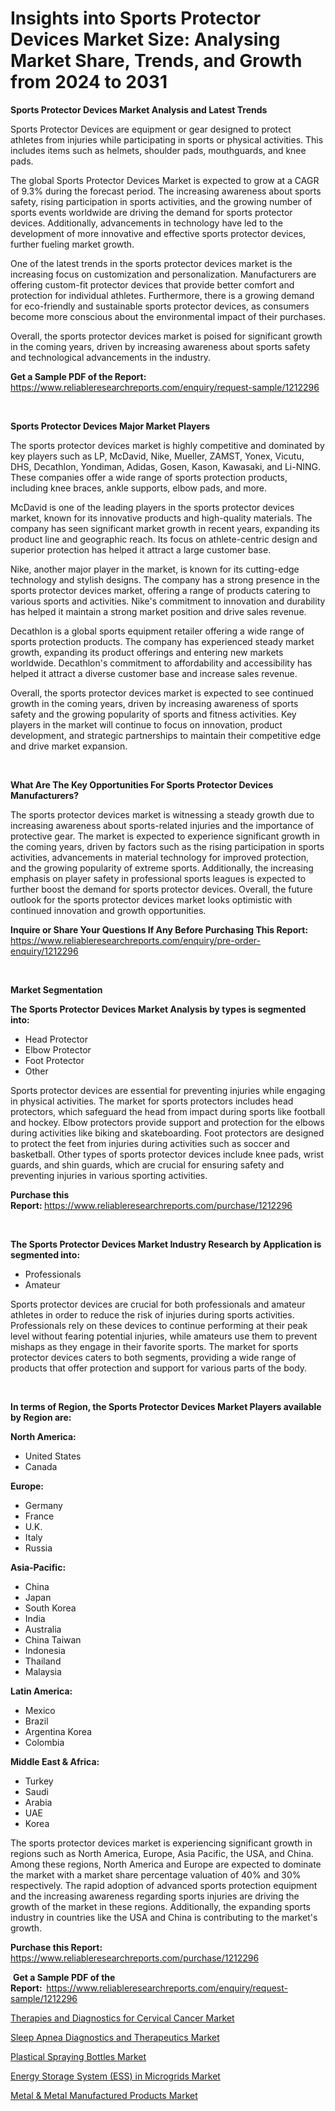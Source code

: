 <p><h1>Insights into Sports Protector Devices Market Size: Analysing Market Share, Trends, and Growth from 2024 to 2031</h1></p><p><strong>Sports Protector Devices Market Analysis and Latest Trends</strong></p>
<p><p>Sports Protector Devices are equipment or gear designed to protect athletes from injuries while participating in sports or physical activities. This includes items such as helmets, shoulder pads, mouthguards, and knee pads.</p><p>The global Sports Protector Devices Market is expected to grow at a CAGR of 9.3% during the forecast period. The increasing awareness about sports safety, rising participation in sports activities, and the growing number of sports events worldwide are driving the demand for sports protector devices. Additionally, advancements in technology have led to the development of more innovative and effective sports protector devices, further fueling market growth.</p><p>One of the latest trends in the sports protector devices market is the increasing focus on customization and personalization. Manufacturers are offering custom-fit protector devices that provide better comfort and protection for individual athletes. Furthermore, there is a growing demand for eco-friendly and sustainable sports protector devices, as consumers become more conscious about the environmental impact of their purchases.</p><p>Overall, the sports protector devices market is poised for significant growth in the coming years, driven by increasing awareness about sports safety and technological advancements in the industry.</p></p>
<p><strong>Get a Sample PDF of the Report:&nbsp;</strong> <a href="https://www.reliableresearchreports.com/enquiry/request-sample/1212296">https://www.reliableresearchreports.com/enquiry/request-sample/1212296</a></p>
<p>&nbsp;</p>
<p><strong>Sports Protector Devices Major Market Players</strong></p>
<p><p>The sports protector devices market is highly competitive and dominated by key players such as LP, McDavid, Nike, Mueller, ZAMST, Yonex, Vicutu, DHS, Decathlon, Yondiman, Adidas, Gosen, Kason, Kawasaki, and Li-NING. These companies offer a wide range of sports protection products, including knee braces, ankle supports, elbow pads, and more.</p><p>McDavid is one of the leading players in the sports protector devices market, known for its innovative products and high-quality materials. The company has seen significant market growth in recent years, expanding its product line and geographic reach. Its focus on athlete-centric design and superior protection has helped it attract a large customer base.</p><p>Nike, another major player in the market, is known for its cutting-edge technology and stylish designs. The company has a strong presence in the sports protector devices market, offering a range of products catering to various sports and activities. Nike's commitment to innovation and durability has helped it maintain a strong market position and drive sales revenue.</p><p>Decathlon is a global sports equipment retailer offering a wide range of sports protection products. The company has experienced steady market growth, expanding its product offerings and entering new markets worldwide. Decathlon's commitment to affordability and accessibility has helped it attract a diverse customer base and increase sales revenue.</p><p>Overall, the sports protector devices market is expected to see continued growth in the coming years, driven by increasing awareness of sports safety and the growing popularity of sports and fitness activities. Key players in the market will continue to focus on innovation, product development, and strategic partnerships to maintain their competitive edge and drive market expansion.</p></p>
<p>&nbsp;</p>
<p><strong>What Are The Key Opportunities For Sports Protector Devices Manufacturers?</strong></p>
<p><p>The sports protector devices market is witnessing a steady growth due to increasing awareness about sports-related injuries and the importance of protective gear. The market is expected to experience significant growth in the coming years, driven by factors such as the rising participation in sports activities, advancements in material technology for improved protection, and the growing popularity of extreme sports. Additionally, the increasing emphasis on player safety in professional sports leagues is expected to further boost the demand for sports protector devices. Overall, the future outlook for the sports protector devices market looks optimistic with continued innovation and growth opportunities.</p></p>
<p><strong>Inquire or Share Your Questions If Any Before Purchasing This Report:</strong> <a href="https://www.reliableresearchreports.com/enquiry/pre-order-enquiry/1212296">https://www.reliableresearchreports.com/enquiry/pre-order-enquiry/1212296</a></p>
<p>&nbsp;</p>
<p><strong>Market Segmentation</strong></p>
<p><strong>The Sports Protector Devices Market Analysis by types is segmented into:</strong></p>
<p><ul><li>Head Protector</li><li>Elbow Protector</li><li>Foot Protector</li><li>Other</li></ul></p>
<p><p>Sports protector devices are essential for preventing injuries while engaging in physical activities. The market for sports protectors includes head protectors, which safeguard the head from impact during sports like football and hockey. Elbow protectors provide support and protection for the elbows during activities like biking and skateboarding. Foot protectors are designed to protect the feet from injuries during activities such as soccer and basketball. Other types of sports protector devices include knee pads, wrist guards, and shin guards, which are crucial for ensuring safety and preventing injuries in various sporting activities.</p></p>
<p><strong>Purchase this Report:&nbsp;</strong><a href="https://www.reliableresearchreports.com/purchase/1212296">https://www.reliableresearchreports.com/purchase/1212296</a></p>
<p>&nbsp;</p>
<p><strong>The Sports Protector Devices Market Industry Research by Application is segmented into:</strong></p>
<p><ul><li>Professionals</li><li>Amateur</li></ul></p>
<p><p>Sports protector devices are crucial for both professionals and amateur athletes in order to reduce the risk of injuries during sports activities. Professionals rely on these devices to continue performing at their peak level without fearing potential injuries, while amateurs use them to prevent mishaps as they engage in their favorite sports. The market for sports protector devices caters to both segments, providing a wide range of products that offer protection and support for various parts of the body.</p></p>
<p>&nbsp;</p>
<p><strong>In terms of Region, the Sports Protector Devices Market Players available by Region are:</strong></p>
<p>
    <p> <strong> North America: </strong>
        <ul>
            <li>United States</li>
            <li>Canada</li>
        </ul>
        </p> 
    <p> <strong> Europe: </strong>
        <ul>
            <li>Germany</li>
            <li>France</li>
            <li>U.K.</li>
            <li>Italy</li>
            <li>Russia</li>
        </ul>
        </p> 
    <p> <strong> Asia-Pacific: </strong>
        <ul>
            <li>China</li>
            <li>Japan</li>
            <li>South Korea</li>
            <li>India</li>
            <li>Australia</li>
            <li>China Taiwan</li>
            <li>Indonesia</li>
            <li>Thailand</li>
            <li>Malaysia</li>
        </ul>
        </p> 
    <p> <strong> Latin America: </strong>
        <ul>
            <li>Mexico</li>
            <li>Brazil</li>
            <li>Argentina Korea</li>
            <li>Colombia</li>
        </ul>
        </p> 
    <p> <strong> Middle East & Africa: </strong>
        <ul>
            <li>Turkey</li>
            <li>Saudi</li>
            <li>Arabia</li>
            <li>UAE</li>
            <li>Korea</li>
        </ul>
    </p>
    </p>
<p><p>The sports protector devices market is experiencing significant growth in regions such as North America, Europe, Asia Pacific, the USA, and China. Among these regions, North America and Europe are expected to dominate the market with a market share percentage valuation of 40% and 30% respectively. The rapid adoption of advanced sports protection equipment and the increasing awareness regarding sports injuries are driving the growth of the market in these regions. Additionally, the expanding sports industry in countries like the USA and China is contributing to the market's growth.</p></p>
<p><strong>Purchase this Report: </strong><a href="https://www.reliableresearchreports.com/purchase/1212296">https://www.reliableresearchreports.com/purchase/1212296</a></p>
<p>&nbsp;<strong>Get a Sample PDF of the Report:&nbsp;&nbsp;</strong><a href="https://www.reliableresearchreports.com/enquiry/request-sample/1212296">https://www.reliableresearchreports.com/enquiry/request-sample/1212296</a></p>
<p><strong></strong></p>
<p><p><a href="https://medium.com/@debramedina73/therapies-and-diagnostics-for-cervical-cancer-market-competitive-analysis-market-trends-and-1c0679fab13f">Therapies and Diagnostics for Cervical Cancer Market</a></p><p><a href="https://medium.com/@debramedina73/sleep-apnea-diagnostics-and-therapeutics-market-size-market-outlook-and-market-forecast-2024-to-16f038ef442d">Sleep Apnea Diagnostics and Therapeutics Market</a></p><p><a href="https://github.com/nicoletavirag/Market-Research-Report-List-2/blob/main/plastical-spraying-bottles-market.md">Plastical Spraying Bottles Market</a></p><p><a href="https://github.com/redneck06/Market-Research-Report-List-2/blob/main/energy-storage-system-ess-in-microgrids-market.md">Energy Storage System (ESS) in Microgrids Market</a></p><p><a href="https://medium.com/@debramedina73/decoding-metal-amp-metal-manufactured-products-market-metrics-market-share-trends-and-growth-b90da9ed7209">Metal & Metal Manufactured Products Market</a></p></p>